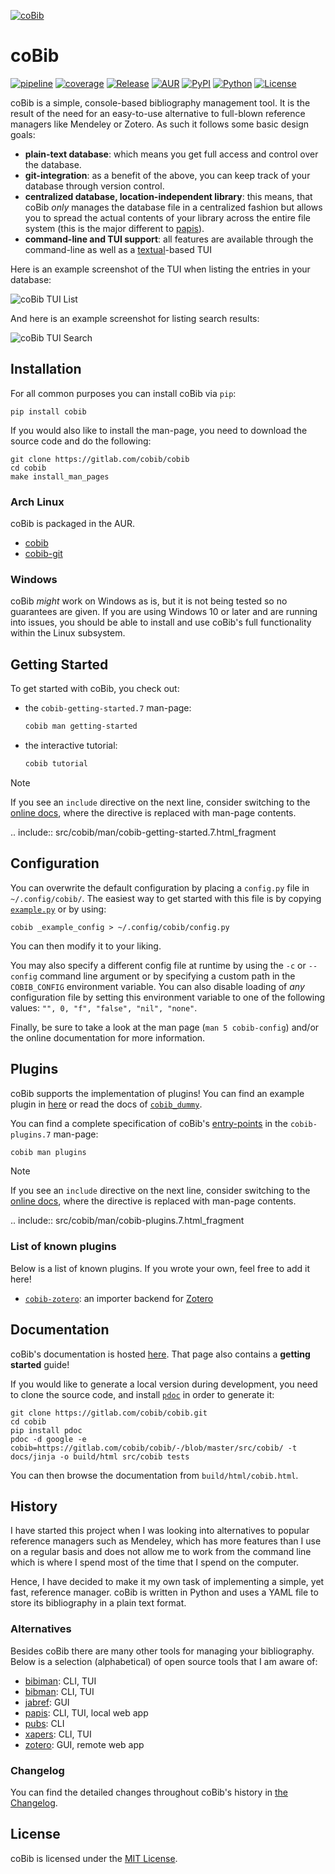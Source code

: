 [![coBib](https://gitlab.com/cobib/cobib/-/raw/master/docs/logo/cobib_logo.svg)](https://cobib.gitlab.io/cobib/cobib.html)

# coBib

[![pipeline](https://gitlab.com/cobib/cobib/badges/master/pipeline.svg)](https://gitlab.com/cobib/cobib/-/pipelines)
[![coverage](https://gitlab.com/cobib/cobib/badges/master/coverage.svg)](https://gitlab.com/cobib/cobib/-/graphs/master/charts)
[![Release](https://img.shields.io/gitlab/v/release/cobib/cobib?label=Release&logo=gitlab)](https://gitlab.com/cobib/cobib/-/releases/)
[![AUR](https://img.shields.io/aur/version/cobib?label=AUR&logo=archlinux)](https://aur.archlinux.org/packages/cobib)
[![PyPI](https://img.shields.io/pypi/v/cobib?label=PyPI&logo=pypi)](https://pypi.org/project/cobib/)
[![Python](https://img.shields.io/python/required-version-toml?tomlFilePath=https://gitlab.com/cobib/cobib/-/raw/master/pyproject.toml?ref_type=heads?label=Python&label=Python&logo=python)](https://gitlab.com/cobib/cobib/-/blob/master/pyproject.toml)
[![License](https://img.shields.io/gitlab/license/cobib/cobib?label=License)](https://gitlab.com/cobib/cobib/-/blob/master/LICENSE.txt)

coBib is a simple, console-based bibliography management tool.
It is the result of the need for an easy-to-use alternative to full-blown reference managers like Mendeley or Zotero.
As such it follows some basic design goals:

* **plain-text database**: which means you get full access and control over the database.
* **git-integration**: as a benefit of the above, you can keep track of your database through version control.
* **centralized database, location-independent library**: this means, that coBib *only* manages the
  database file in a centralized fashion but allows you to spread the actual contents of your
  library across the entire file system (this is the major different to
  [papis](https://papis.readthedocs.io/en/latest/library_structure.html)).
* **command-line and TUI support**: all features are available through the command-line as well as a
  [textual](https://textual.textualize.io/)-based TUI

Here is an example screenshot of the TUI when listing the entries in your database:

![coBib TUI List](https://gitlab.com/cobib/cobib/-/raw/master/docs/screenshots/cobib_tui_list.svg)

And here is an example screenshot for listing search results:

![coBib TUI Search](https://gitlab.com/cobib/cobib/-/raw/master/docs/screenshots/cobib_tui_search.svg)


## Installation

For all common purposes you can install coBib via `pip`:

```
pip install cobib
```

If you would also like to install the man-page, you need to download the source
code and do the following:

```
git clone https://gitlab.com/cobib/cobib
cd cobib
make install_man_pages
```

### Arch Linux

coBib is packaged in the AUR.
* [cobib](https://aur.archlinux.org/packages/cobib/)
* [cobib-git](https://aur.archlinux.org/packages/cobib-git/)

### Windows

coBib _might_ work on Windows as is, but it is not being tested so no guarantees are given.
If you are using Windows 10 or later and are running into issues, you should be able to install and
use coBib's full functionality within the Linux subsystem.


## Getting Started

To get started with coBib, you check out:
- the `cobib-getting-started.7` man-page:
  ```bash
  cobib man getting-started
  ```
- the interactive tutorial:
  ```bash
  cobib tutorial
  ```

> [!NOTE]
> If you see an `include` directive on the next line,
> consider switching to the [online docs](https://cobib.gitlab.io/cobib/cobib.html),
> where the directive is replaced with man-page contents.

.. include:: src/cobib/man/cobib-getting-started.7.html_fragment


## Configuration

You can overwrite the default configuration by placing a `config.py` file in `~/.config/cobib/`.
The easiest way to get started with this file is by copying [`example.py`](https://gitlab.com/cobib/cobib/-/blob/master/src/cobib/config/example.py)
or by using:

```
cobib _example_config > ~/.config/cobib/config.py
```

You can then modify it to your liking.

You may also specify a different config file at runtime by using the `-c` or `--config` command line argument or by specifying a custom path in the `COBIB_CONFIG` environment variable.
You can also disable loading of _any_ configuration file by setting this environment variable to one of the following values: `"", 0, "f", "false", "nil", "none"`.

Finally, be sure to take a look at the man page (`man 5 cobib-config`) and/or the online documentation for more information.


## Plugins

coBib supports the implementation of plugins!
You can find an example plugin in [here](https://gitlab.com/cobib/templates/cobib-plugin-template)
or read the docs of [`cobib_dummy`](https://cobib.gitlab.io/templates/cobib-plugin-template/cobib_dummy.html).

You can find a complete specification of coBib's [entry-points](https://setuptools.pypa.io/en/latest/pkg_resources.html#entry-points)
in the `cobib-plugins.7` man-page:
```bash
cobib man plugins
```

> [!NOTE]
> If you see an `include` directive on the next line,
> consider switching to the [online docs](https://cobib.gitlab.io/cobib/cobib.html),
> where the directive is replaced with man-page contents.

.. include:: src/cobib/man/cobib-plugins.7.html_fragment

### List of known plugins

Below is a list of known plugins. If you wrote your own, feel free to add it here!

- [`cobib-zotero`](https://gitlab.com/cobib/cobib-zotero): an importer backend for [Zotero](https://github.com/zotero/zotero)


## Documentation

coBib's documentation is hosted [here](https://cobib.gitlab.io/cobib/cobib.html).
That page also contains a **getting started** guide!

If you would like to generate a local version during development, you need to clone the source code, and install [`pdoc`](https://github.com/mitmproxy/pdoc) in order to generate it:

```
git clone https://gitlab.com/cobib/cobib.git
cd cobib
pip install pdoc
pdoc -d google -e cobib=https://gitlab.com/cobib/cobib/-/blob/master/src/cobib/ -t docs/jinja -o build/html src/cobib tests
```

You can then browse the documentation from `build/html/cobib.html`.


## History

I have started this project when I was looking into alternatives to popular reference managers such as Mendeley,
which has more features than I use on a regular basis and does not allow me to work from the command line which is where I spend most of the time that I spend on the computer.

Hence, I have decided to make it my own task of implementing a simple, yet fast, reference manager.
coBib is written in Python and uses a YAML file to store its bibliography in a plain text format.

### Alternatives

Besides coBib there are many other tools for managing your bibliography.
Below is a selection (alphabetical) of open source tools that I am aware of:

- [bibiman](https://codeberg.org/lukeflo/bibiman): CLI, TUI
- [bibman](https://codeberg.org/KMIJPH/bibman): CLI, TUI
- [jabref](https://github.com/JabRef/jabref): GUI
- [papis](https://github.com/papis/papis): CLI, TUI, local web app
- [pubs](https://github.com/pubs/pubs): CLI
- [xapers](https://finestructure.net/xapers): CLI, TUI
- [zotero](https://github.com/zotero/zotero): GUI, remote web app

### Changelog

You can find the detailed changes throughout coBib's history in [the Changelog](https://gitlab.com/cobib/cobib/-/blob/master/CHANGELOG.md).


## License

coBib is licensed under the [MIT License](https://gitlab.com/cobib/cobib/-/blob/master/LICENSE.txt).

[^1]: References like this one get interpreted by the documentation generator. If you are reading this as the README page, you may find the [online documentation](https://cobib.gitlab.io/cobib/cobib.html) more enjoyable.

[//]: # ( vim: set ft=markdown tw=0: )
